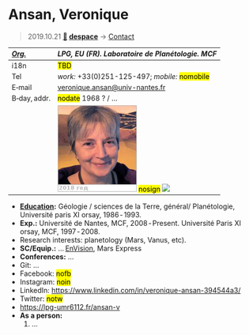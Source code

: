# Ansan, Veronique
> 2019.10.21 **[🚀](../index/index.md) [despace](index.md)** → [Contact](contact.md)

|*[Org.](contact.md)*|*LPG, EU (FR). Laboratoire de Planétologie. MCF*|
|:--|:--|
|i18n|<mark>TBD</mark>|
|Tel|*work:* +33(0)251-125-497; *mobile:* <mark>nomobile</mark>|
|E‑mail|<veronique.ansan@univ-nantes.fr>|
|B‑day, addr.|<mark>nodate</mark> 1968 ? / …|
||[![](f/contact/a/ansan1_photo_thumb.jpg)](f/contact/a/ansan1_photo.jpg) <mark>nosign</mark> [![](f/contact//1_sign_thumb.jpg)](f/contact//1_sign.png)|

   - **[Education](edu.md):** Géologie / sciences de la Terre, général/ Planétologie, Université paris XI orsay, 1986 ‑ 1993.
   - **Exp.:** Université de Nantes, MCF, 2008 ‑ Present. Université Paris XI orsay, MCF, 1997 ‑ 2008.
   - Research interests: planetology (Mars, Vanus, etc).
   - **SC/Equip.:** … [EnVision](envision.md), Mars Express
   - **Conferences:** …
   - Git: …
   - Facebook: <mark>nofb</mark>
   - Instagram: <mark>noin</mark>
   - LinkedIn: <https://www.linkedin.com/in/veronique-ansan-394544a3/>
   - Twitter: <mark>notw</mark>
   - <https://lpg-umr6112.fr/ansan-v>
   - **As a person:**
      1. …

